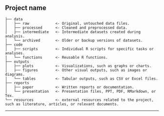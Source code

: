 Project name
  --------

    ├── data
    │   ├── raw            <- Original, untouched data files.
    │   ├── processed      <- Cleaned and preprocessed data.
    │   ├── intermediate   <- Intermediate datasets created during analysis.
    │   └── archived       <- Older or backup versions of datasets.
    ├── code
    │   ├── scripts        <- Individual R scripts for specific tasks or analyses.
    │   └── functions      <- Reusable R functions.
    ├── outputs
    │   ├── plots          <- Visualizations, such as graphs or charts.
    │   ├── figures        <- Other visual outputs, such as images or diagrams.
    │   └── tables         <- Tabular outputs, such as CSV or Excel files.
    ├── reports
    │   ├── paper          <- Written reports or documentation.
    │   └── presentation   <- Presentation files, PPT, PDF, RMarkdown, or Tex.
    └── resources          <- external resources related to the project, such as literature, articles, or relevant documents.


--------

